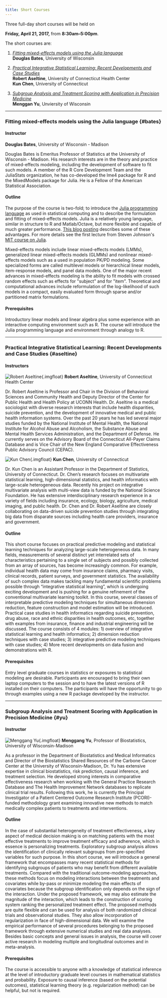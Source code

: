 ```yaml
---
title: Short Courses
---
```


Three full-day short courses will be held on

**Friday, April 21, 2017,** from
**8:30am&ndash;5:00pm**.

The short courses are:

1. *[Fitting mixed-effects models using the Julia language](#bates)*  
   **Douglas Bates**, University of Wisconsin

2. *[Practical Integrative Statistical Learning: Recent Developments and Case Studies](#aseltine)*  
   **Robert Aseltine**, University of Connecticut Health Center  
   **Kun Chen**, University of Connecticut

3. *[Subgroup Analysis and Treatment Scoring with Application in Precision Medicine](#yu)*  
   **Menggan Yu**, Unviersity of Wisconsin

---

###  Fitting mixed-effects models using the Julia language {#bates}

#### Instructor

**Douglas Bates**, University of Wisconsin - Madison

Douglas Bates is Emeritus Professor of Statistics at the University of
Wisconsin - Madison.  His research interests are in the theory and
practice of mixed-effects modeling, including the development of
software to fit such models.  A member of the R Core Development Team
and the JuliaStats organization, he has co-developed the lme4 package
for R and the MixedModels package for Julia.  He is a Fellow of the
American Statistical Association.

#### Outline

The purpose of the course is two-fold; to introduce
the [Julia programming language](http://julialang.org) as used in
statistical computing and to describe the formulation and fitting of
mixed-effects models.  Julia is a relatively young language, similar
in structure to R and Matlab/Octave, but more flexible and capable of
much greater
performance. [This blog posting](http://www.oceanographerschoice.com/2016/03/the-julia-language-is-the-way-of-the-future/) describes
some of these advantages.  For more details see the first lecture from
Steven
Johnson's
[MIT course on Julia](https://github.com/stevengj/18S096-iap17/blob/master/lecture1/Boxes-and-registers.ipynb).

Mixed-effects models include linear mixed-effects models (LMMs),
generalized linear mixed-effects models (GLMMs) and nonlinear
mixed-effects models such as a used in population PK/PD modeling.
Some specialized forms are called multilevel models or hierarchical
linear models, item-response models, and panel data models.  One of
the major recent advances in mixed-effects modeling is the ability to
fit models with crossed random effects such as effects for "subject"
and for "item". Theoretical and computational advances include
reformulation of the log-likelihood of such models in a compact,
easily evaluated form through sparse and/or partitioned matrix
formulations.

#### Prerequisites

Introductory linear models and linear algebra plus some experience
with an interactive computing environment such as R.  The course will
introduce the Julia programming language and environment through
analogy to R.

---

### Practical Integrative Statistical Learning: Recent Developments and Case Studies {#aseltine}

#### Instructors

![Robert Aseltine](aseltine.jpg){.imgfloat}
**Robert Aseltine**, University of Connecticut Health Center

Dr. Robert Aseltine is Professor and Chair in the Division of
Behavioral Sciences and Community Health and Deputy Director of the
Center for Public Health and Health Policy at UCONN Health.
Dr. Aseltine is a medical sociologist with diverse research interests
that include health disparities, suicide prevention, and the
development of innovative medical and public health information
systems. Over the past 20 years he has led several major studies
funded by the National Institute of Mental Health, the National
Institute for Alcohol Abuse and Alcoholism, the Substance Abuse and
Mental Health Services Administration, and the Department of
Defense. He currently serves on the Advisory Board of the Connecticut
All-Payer Claims Database and is Vice Chair of the New England
Comparative Effectiveness Public Advisory Council (CEPAC).

![Kun Chen](chen.jpg){.imgfloat}
**Kun Chen**, University of Connecticut

Dr. Kun Chen is an Assistant Professor in the Department of
Statistics, University of Connecticut. Dr. Chen’s research focuses on
multivariate statistical learning, high-dimensional statistics, and
health informatics with large-scale heterogeneous data. Recently his
project on integrative multivariate analysis with multi-view data is
funded by the National Science Foundation. He has extensive
interdisciplinary research experience in a variety of fields including
insurance, ecology, biology, agriculture, medical imaging, and public
health. Dr. Chen and Dr. Robert Aseltine are closely collaborating on
data-driven suicide prevention studies through integrating big data
from disparate sources including health care providers, insurance and
government.

#### Outline

This short course focuses on practical predictive modeling and
statistical learning techniques for analyzing large-scale
heterogeneous data. In many fields, measurements of several distinct
yet interrelated sets of characteristics pertaining to a single set of
subjects and possibly collected from an array of sources, has become
increasingly common. For example, individual health data may come from
insurance claims, pharmacy visits, clinical records, patient surveys,
and government statistics. The availability of such complex data makes
tackling many fundamental scientific problems possible through
“integrative statistical learning”, which is undergoing exciting
development and is pushing for a genuine refinement of the
conventional multivariate learning toolkit. In this course, several
classes of interpretable predictive modeling techniques for
simultaneous dimension reduction, feature construction and model
estimation will be introduced. Practical case studies in health
informatics regarding suicide prevention, drug abuse, race and ethnic
disparities in health outcomes, etc, together with examples from
insurance, finance and industrial engineering will be discussed. The
course consists of 4 modules: 1) overview of integrative statistical
learning and health informatics; 2) dimension reduction techniques
with case studies; 3) integrative predictive modeling techniques with
case studies; 4) More recent developments on data fusion and
demonstrations with R.

#### Prerequisites

Entry level graduate courses in statistics or exposures to statistical
modeling are desirable. Participants are encouraged to bring their own
laptop computers to the session and to have the latest versions of R
installed on their computers. The participants will have the
opportunity to go through examples using a new R package developed by
the instructor.

---

### Subgroup Analysis and Treatment Scoring with Application in Precision Medicine {#yu}

#### Instructor

![Menggang Yu](yu.png){.imgfloat}
**Menggang Yu**, Professor of Biostatistics, University of Wisconsin-Madison

As a professor in the Department of Biostatistics and Medical
Informatics and Director of the Biostatistics Shared Resources of the
Carbone Cancer Center at the University of Wisconsin-Madison, Dr. Yu
has extensive expertise in clinical biostatistics, risk prediction,
causal inference, and treatment selection. He developed strong
interests in comparative effectiveness research when working with the
General Practice Research Database and The Health Improvement Network
databases to replicate clinical trial results. Following this
work, he is currently the Principal Investigator of a Patient Centered
Outcome Research Institute (PCORI)-funded methodology grant examining
innovative new methods to match medically complex patients to
treatments and interventions.

#### Outline

In the case of substantial heterogeneity of treatment effectiveness, a
key aspect of medical decision making is on matching patients with the
most effective treatments to improve treatment efficacy and adherence,
which in essence is personalizing treatments. Exploratory subgroup
analysis allows the identification of clinically relevant subgroups
from pre-specified variables for such purpose. In this short course,
we will introduce a general framework that encompasses many recent
statistical methods for identifying subgroups of patients who may
benefit from different available treatments. Compared with the
traditional outcome-modeling approaches, these methods focus on
modeling interactions between the treatments and covariates while
by-pass or minimize modeling the main effects of covariates because
the subgroup identification only depends on the sign of the
interaction. Under the proposed framework, we may also estimate the
magnitude of the interaction, which leads to the construction of
scoring system ranking the personalized treatment effect. The proposed
methods are quite flexible and can be used for analysis of both
randomized clinical trials and observational studies.  They also allow
incorporation of regularization in face of high-dimensional data. We
will examine the empirical performance of several procedures belonging
to the proposed framework through extensive numerical studies and real
data analyses. Besides basic concepts and general issues in analysis,
the course will cover active research in modeling multiple and
longitudinal outcomes and in meta-analysis.

#### Prerequisites

The course is accessible to anyone with a knowledge of statistical
inference at the level of introductory graduate level courses in
mathematical statistics and probability. Exposure to causal inference
(based on the potential outcomes), statistical learning theory
(e.g. regularization method) can be helpful, but not is required.


